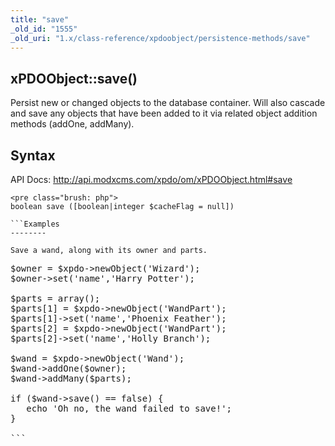 ```yaml
---
title: "save"
_old_id: "1555"
_old_uri: "1.x/class-reference/xpdoobject/persistence-methods/save"
---
```


xPDOObject::save()
------------------

Persist new or changed objects to the database container. Will also cascade and save any objects that have been added to it via related object addition methods (addOne, addMany).

Syntax
------

API Docs: <http://api.modxcms.com/xpdo/om/xPDOObject.html#save>

```
<pre class="brush: php">
boolean save ([boolean|integer $cacheFlag = null])

```Examples
--------

Save a wand, along with its owner and parts.

```
<pre class="brush: php">
$owner = $xpdo->newObject('Wizard');
$owner->set('name','Harry Potter');

$parts = array();
$parts[1] = $xpdo->newObject('WandPart');
$parts[1]->set('name','Phoenix Feather');
$parts[2] = $xpdo->newObject('WandPart');
$parts[2]->set('name','Holly Branch');

$wand = $xpdo->newObject('Wand');
$wand->addOne($owner);
$wand->addMany($parts);

if ($wand->save() == false) {
   echo 'Oh no, the wand failed to save!';
}

```